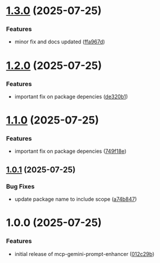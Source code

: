# [1.3.0](https://github.com/andrea9293/mcp-gemini-prompt-enhancer/compare/v1.2.0...v1.3.0) (2025-07-25)


### Features

* minor fix and docs updated ([ffa967d](https://github.com/andrea9293/mcp-gemini-prompt-enhancer/commit/ffa967d6ad34551e1a17483217438efde5c4f9f3))

# [1.2.0](https://github.com/andrea9293/mcp-gemini-prompt-enhancer/compare/v1.1.0...v1.2.0) (2025-07-25)


### Features

* important fix on package depencies ([de320b1](https://github.com/andrea9293/mcp-gemini-prompt-enhancer/commit/de320b1bccfebccd969464a4991348f4915aad87))

# [1.1.0](https://github.com/andrea9293/mcp-gemini-prompt-enhancer/compare/v1.0.1...v1.1.0) (2025-07-25)


### Features

* important fix on package depencies ([749f18e](https://github.com/andrea9293/mcp-gemini-prompt-enhancer/commit/749f18e4b2acddecbfab921a07dc7185336ace93))

## [1.0.1](https://github.com/andrea9293/mcp-gemini-prompt-enhancer/compare/v1.0.0...v1.0.1) (2025-07-25)


### Bug Fixes

* update package name to include scope ([a74b847](https://github.com/andrea9293/mcp-gemini-prompt-enhancer/commit/a74b8479129633568f90642dacb6b8381cee6017))

# 1.0.0 (2025-07-25)


### Features

* initial release of mcp-gemini-prompt-enhancer ([012c29b](https://github.com/andrea9293/mcp-gemini-prompt-enhancer/commit/012c29b1cab88d067e0791ef607ec09f70c0b0ad))
